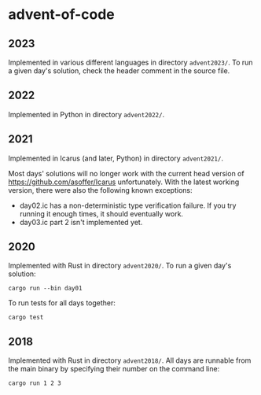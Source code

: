 # advent-of-code

## 2023

Implemented in various different languages in directory `advent2023/`.
To run a given day's solution, check the header comment in the source file.

## 2022

Implemented in Python in directory `advent2022/`.

## 2021

Implemented in Icarus (and later, Python) in directory `advent2021/`.

Most days' solutions will no longer work with the current head version of
https://github.com/asoffer/Icarus unfortunately.
With the latest working version, there were also the following known exceptions:

 - day02.ic has a non-deterministic type verification failure. If you try running it
   enough times, it should eventually work.
 - day03.ic part 2 isn't implemented yet.

## 2020

Implemented with Rust in directory `advent2020/`.
To run a given day's solution:

```
cargo run --bin day01
```

To run tests for all days together:

```
cargo test
```

## 2018

Implemented with Rust in directory `advent2018/`.
All days are runnable from the main binary by specifying their number on the command line:

```
cargo run 1 2 3
```
